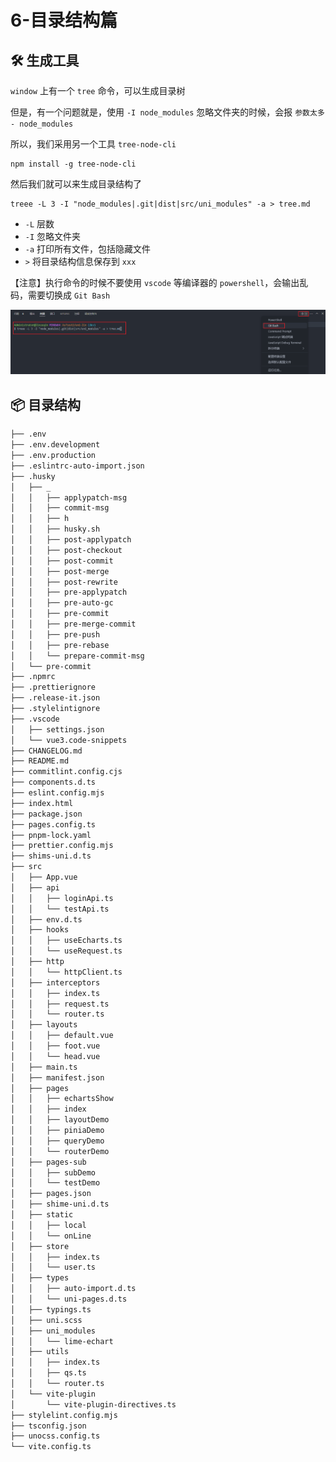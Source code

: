 # 6-目录结构篇

## 🛠️ 生成工具

`window` 上有一个 `tree` 命令，可以生成目录树

但是，有一个问题就是，使用 `-I node_modules` 忽略文件夹的时候，会报 `参数太多 - node_modules`

所以，我们采用另一个工具 `tree-node-cli`

```shell
npm install -g tree-node-cli
```

然后我们就可以来生成目录结构了

```shell
treee -L 3 -I "node_modules|.git|dist|src/uni_modules" -a > tree.md
```

- `-L` 层数
- `-I` 忽略文件夹
- `-a` 打印所有文件，包括隐藏文件
- `>` 将目录结构信息保存到 `xxx`

【注意】执行命令的时候不要使用 `vscode` 等编译器的 `powershell`，会输出乱码，需要切换成 `Git Bash`

![image-20250123163231333](./assets/6-目录结构篇/image-20250123163231333.png)

## 📦 目录结构

```tex
├── .env
├── .env.development
├── .env.production
├── .eslintrc-auto-import.json
├── .husky
│   ├── _
│   │   ├── applypatch-msg
│   │   ├── commit-msg
│   │   ├── h
│   │   ├── husky.sh
│   │   ├── post-applypatch
│   │   ├── post-checkout
│   │   ├── post-commit
│   │   ├── post-merge
│   │   ├── post-rewrite
│   │   ├── pre-applypatch
│   │   ├── pre-auto-gc
│   │   ├── pre-commit
│   │   ├── pre-merge-commit
│   │   ├── pre-push
│   │   ├── pre-rebase
│   │   └── prepare-commit-msg
│   └── pre-commit
├── .npmrc
├── .prettierignore
├── .release-it.json
├── .stylelintignore
├── .vscode
│   ├── settings.json
│   └── vue3.code-snippets
├── CHANGELOG.md
├── README.md
├── commitlint.config.cjs
├── components.d.ts
├── eslint.config.mjs
├── index.html
├── package.json
├── pages.config.ts
├── pnpm-lock.yaml
├── prettier.config.mjs
├── shims-uni.d.ts
├── src
│   ├── App.vue
│   ├── api
│   │   ├── loginApi.ts
│   │   └── testApi.ts
│   ├── env.d.ts
│   ├── hooks
│   │   ├── useEcharts.ts
│   │   └── useRequest.ts
│   ├── http
│   │   └── httpClient.ts
│   ├── interceptors
│   │   ├── index.ts
│   │   ├── request.ts
│   │   └── router.ts
│   ├── layouts
│   │   ├── default.vue
│   │   ├── foot.vue
│   │   └── head.vue
│   ├── main.ts
│   ├── manifest.json
│   ├── pages
│   │   ├── echartsShow
│   │   ├── index
│   │   ├── layoutDemo
│   │   ├── piniaDemo
│   │   ├── queryDemo
│   │   └── routerDemo
│   ├── pages-sub
│   │   ├── subDemo
│   │   └── testDemo
│   ├── pages.json
│   ├── shime-uni.d.ts
│   ├── static
│   │   ├── local
│   │   └── onLine
│   ├── store
│   │   ├── index.ts
│   │   └── user.ts
│   ├── types
│   │   ├── auto-import.d.ts
│   │   └── uni-pages.d.ts
│   ├── typings.ts
│   ├── uni.scss
│   ├── uni_modules
│   │   └── lime-echart
│   ├── utils
│   │   ├── index.ts
│   │   ├── qs.ts
│   │   └── router.ts
│   └── vite-plugin
│       └── vite-plugin-directives.ts
├── stylelint.config.mjs
├── tsconfig.json
├── unocss.config.ts
└── vite.config.ts
```
